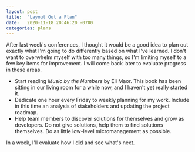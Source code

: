 ```yaml
---
layout: post
title:  "Layout Out a Plan"
date:   2020-11-18 20:46:20 -0700
categories: plans
---
```


After last week's conferences, I thought it would be a good idea to plan out exactly what I'm going to do differently based on what I've learned. I don't want to overwhelm myself with too many things, so I'm limiting myself to a few key items for improvement. I will come back later to evaluate progress in these areas.

* Start reading *Music by the Numbers* by Eli Maor. This book has been sitting in our living room for a while now, and I haven't yet really started it.
* Dedicate one hour every Friday to weekly planning for my work. Include in this time an analysis of stakeholders and updating the project roadmap.
* Help team members to discover solutions for themselves and grow as developers. Do not give solutions, help them to find solutions themselves. Do as little low-level micromanagement as possible.

In a week, I'll evaluate how I did and see what's next.